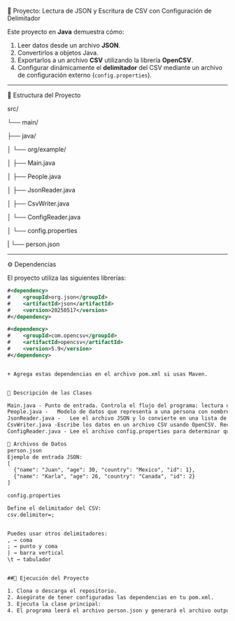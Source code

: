🧾 Proyecto: Lectura de JSON y Escritura de CSV con Configuración de Delimitador

Este proyecto en **Java** demuestra cómo:
1. Leer datos desde un archivo **JSON**.
2. Convertirlos a objetos Java.
3. Exportarlos a un archivo **CSV** utilizando la librería **OpenCSV**.
4. Configurar dinámicamente el **delimitador** del CSV mediante un archivo de configuración externo (`config.properties`).

---

📂 Estructura del Proyecto

src/

└── main/

├── java/

│ └── org/example/

│ ├── Main.java

│ ├── People.java

│ ├── JsonReader.java

│ ├── CsvWriter.java

│ └── ConfigReader.java

│ └── config.properties

| └── person.json


---

⚙️ Dependencias

El proyecto utiliza las siguientes librerías:

```xml
#<dependency>
#    <groupId>org.json</groupId>
#    <artifactId>json</artifactId>
#    <version>20250517</version>
#</dependency>

#<dependency>
#    <groupId>com.opencsv</groupId>
#    <artifactId>opencsv</artifactId>
#    <version>5.9</version>
#</dependency>


+ Agrega estas dependencias en el archivo pom.xml si usas Maven.


🧠 Descripción de las Clases

Main.java -	Punto de entrada. Controla el flujo del programa: lectura de JSON y escritura de CSV.
People.java -	Modelo de datos que representa a una persona con nombre, edad, país e ID.
JsonReader.java -	Lee el archivo JSON y lo convierte en una lista de objetos People.
CsvWriter.java -Escribe los datos en un archivo CSV usando OpenCSV. Recibe el delimitador desde la configuración.
ConfigReader.java -	Lee el archivo config.properties para determinar qué delimitador se usará en el CSV.

📄 Archivos de Datos
person.json
Ejemplo de entrada JSON:
[
  {"name": "Juan", "age": 30, "country": "Mexico", "id": 1},
  {"name": "Karla", "age": 26, "country": "Canada", "id": 2}
]

config.properties

Define el delimitador del CSV:
csv.delimiter=;


Puedes usar otros delimitadores:
, → coma
; → punto y coma
| → barra vertical
\t → tabulador


##🚀 Ejecución del Proyecto

1. Clona o descarga el repositorio.
2. Asegúrate de tener configuradas las dependencias en tu pom.xml.
3. Ejecuta la clase principal:
4. El programa leerá el archivo person.json y generará el archivo output.csv con el delimitador configurado.


